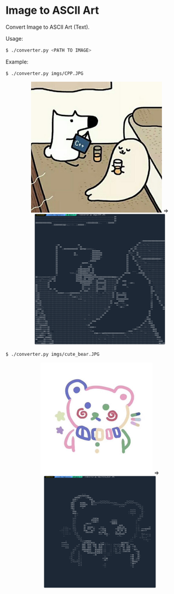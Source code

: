 # Image to ASCII Art
Convert Image to ASCII Art (Text).

Usage:

```bash
$ ./converter.py <PATH TO IMAGE>
```

Example:

```bash
$ ./converter.py imgs/CPP.JPG
```

<center>
    <figure>
        <img src="./imgs/CPP.JPG" height="350" width="350"/>
        =>
        <img src="./imgs/demo1.png" height="350" width="350"/>
    </figure>
</center>


```bash
$ ./converter.py imgs/cute_bear.JPG
```
<center>
    <figure>
        <img src="./imgs/cute_bear.JPG" height="300" width="300"/>
        =>
        <img src="./imgs/demo2.png" height="300" width="300"/>
    </figure>
</center>


